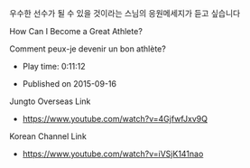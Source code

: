 우수한 선수가 될 수 있을 것이라는 스님의 응원메세지가 듣고 싶습니다

How Can I Become a Great Athlete?

Comment peux-je devenir un bon athlète?

* Play time: 0:11:12

* Published on 2015-09-16

Jungto Overseas Link
* https://www.youtube.com/watch?v=4GjfwfJxv9Q

Korean Channel Link
* https://www.youtube.com/watch?v=iVSjK141nao
